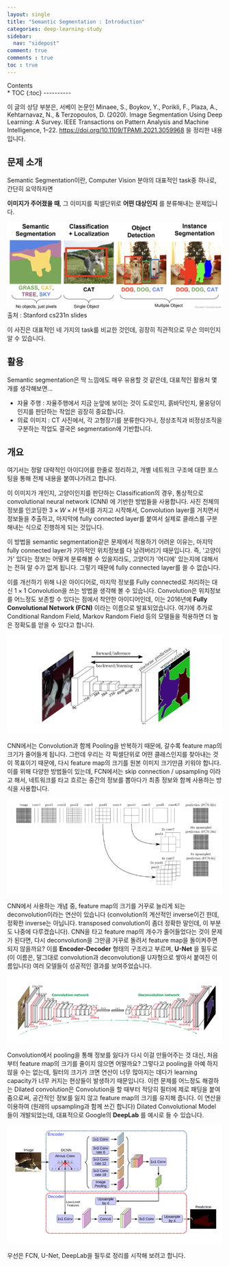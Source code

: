 ```yaml
---
layout: single
title: "Semantic Segmentation : Introduction"
categories: deep-learning-study
sidebar:
  nav: "sidepost"
comment: true
comments : true
toc : true
---
```

<div id="toc">
Contents
</div>
* TOC
{:toc}
----------

이 글의 상당 부분은, 서베이 논문인 Minaee, S., Boykov, Y., Porikli, F., Plaza, A., Kehtarnavaz, N., & Terzopoulos, D. (2020). Image Segmentation Using Deep Learning: A Survey. IEEE Transactions on Pattern Analysis and Machine Intelligence, 1–22. https://doi.org/10.1109/TPAMI.2021.3059968 을 정리한 내용입니다. 

## 문제 소개 
Semantic Segmentation이란, Computer Vision 분야의 대표적인 task중 하나로, 간단히 요약하자면 

**이미지가 주어졌을 때**, 그 이미지를 픽셀단위로 **어떤 대상인지** 를 분류해내는 문제입니다.

![picture 1](../../images/65248dcf9168b967e664f799c65014d13df38e1e7bff5db23b3db50ee05952ff.png)  
출처 : Stanford cs231n slides 

이 사진은 대표적인 네 가지의 task를 비교한 것인데, 굉장히 직관적으로 무슨 의미인지 알 수 있습니다. 

## 활용 
Semantic segmentation은 딱 느낌에도 매우 유용할 것 같은데, 대표적인 활용처 몇개를 생각해보면...
- 자율 주행 : 자율주행에서 지금 눈앞에 보이는 것이 도로인지, 흙바닥인지, 물웅덩이인지를 판단하는 작업은 굉장히 중요합니다. 
- 의료 이미지 : CT 사진에서, 각 고형장기를 분류한다거나, 정상조직과 비정상조직을 구분하는 작업도 결국은 segmentation에 기반합니다. 
 

## 개요 
여기서는 정말 대략적인 아이디어를 한줄로 정리하고, 개별 네트워크 구조에 대한 포스팅을 통해 전체 내용을 붙여나가려고 합니다. 

이 이미지가 개인지, 고양이인지를 판단하는 Classification의 경우, 통상적으로 convolutional neural network (CNN) 에 기반한 방법들을 사용합니다. 사진 전체의 정보를 인코딩한 $3 \times W \times H$ 텐서를 가지고 시작해서, Convolution layer를 거치면서 정보들을 추출하고, 마지막에 fully connected layer를 붙여서 실제로 클래스를 구분해내는 식으로 진행하게 되는 것입니다.

이 방법을 semantic segmentation같은 문제에서 적용하기 어려운 이유는, 마지막 fully connected layer가 기하적인 위치정보를 다 날려버리기 때문입니다. 즉, '고양이가' 있다는 정보는 어떻게 분류해볼 수 있을지라도, 고양이가 '어디에' 있는지에 대해서는 전혀 알 수가 없게 됩니다. 그렇기 때문에 fully connected layer를 쓸 수 없습니다.

이를 개선하기 위해 나온 아이디어로, 마지막 정보를 Fully connected로 처리하는 대신 $1 \times 1$ Convolution을 쓰는 방법을 생각해 볼 수 있습니다. Convolution은 위치정보를 어느정도 보존할 수 있다는 점에서 착안한 아이디어인데, 이는 2016년에 **Fully Convolutional Network (FCN)** 이라는 이름으로 발표되었습니다. 여기에 추가로 Conditional Random Field, Markov Random Field 등의 모델들을 적용하면 더 높은 정확도를 얻을 수 있다고 합니다. 

![picture 1](../../images/d945a1658b049113080a2dbfb06afd68ae4b46cb6059c4a462159cf9fafa4159.png)  

CNN에서는 Convolution과 함께 Pooling을 반복하기 때문에, 갈수록 feature map의 크기가 줄어들게 됩니다. 그런데 우리는 각 픽셀단위로 어떤 클래스인지를 찾아내는 것이 목표이기 때문에, 다시 feature map의 크기를 원본 이미지 크기만큼 키워야 합니다. 이를 위해 다양한 방법들이 있는데, FCN에서는 skip connection / upsampling 이라고 해서, 네트워크를 타고 흐르는 중간의 정보를 뽑아다가 최종 정보와 함께 사용하는 방식을 사용합니다. 

![picture 2](../../images/0ba5dd41655ed3613a70807a6580e8dfe8ee2a0bea10f9684f934e5eecd4b4d3.png)  

CNN에서 사용하는 개념 중, feature map의 크기를 거꾸로 늘리게 되는 deconvolution이라는 연산이 있습니다 (convolution의 계산적인 inverse이긴 한데, 정확한 inverse는 아닙니다. transposed convolution이 좀더 정확한 말인데, 이 부분도 나중에 다루겠습니다). CNN을 타고 feature map의 개수가 줄어들었다는 것이 문제가 된다면, 다시 deconvolution을 그만큼 거꾸로 돌려서 feature map을 돌이켜주면 되지 않을까요? 이를 **Encoder-Decoder** 형태의 구조라고 부르며, **U-Net** 을 필두로 (이 이름은, 말그대로 convolution과 deconvolution을 U자형으로 쌓아서 붙여진 이름입니다) 여러 모델들이 성공적인 결과를 보여주었습니다.

![picture 3](../../images/becc0a664a9a998e0f9d78b27411a3bb3fa0ac435f41b799ce11600416e38e7f.png)  

Convolution에서 pooling을 통해 정보를 잃다가 다시 이걸 만들어주는 것 대신, 처음부터 feature map의 크기를 줄이지 않으면 어떨까요? 그렇다고 pooling을 아예 하지 않을 수는 없는데, 필터의 크기가 크면 연산이 너무 많아지는 데다가 learning capacity가 너무 커지는 현상들이 발생하기 때문입니다. 이런 문제를 어느정도 해결하는 Dilated convolution은 Convolution을 할 때부터 적당히 필터에 제로 패딩을 붙여줌으로써, 공간적인 정보를 잃지 않고 feature map의 크기를 유지해 줍니다. 이 연산을 이용하여 (원래의 upsampling과 함께 쓰긴 합니다) Dilated Convolutional Model 들이 개발되었는데, 대표적으로 Google의 **DeepLab** 를 예시로 들 수 있습니다. 

![picture 4](../../images/2e524914bd271cef4334b42466615f08a209df30df675c74151349d76ca87345.png)  

우선은 FCN, U-Net, DeepLab을 필두로 정리를 시작해 보려고 합니다. 